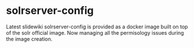 # solrserver-config

Latest slidewiki solrserver-config is provided as a docker image built on top of the solr official image. Now managing all the permisology issues during the image creation.
